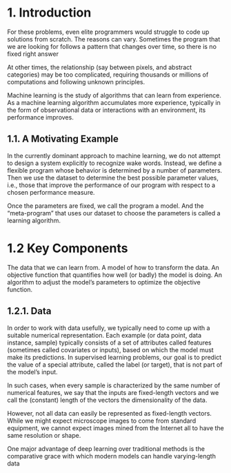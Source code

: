 # 1. Introduction
For these problems, even elite programmers would struggle to code up solutions from scratch. The reasons can vary. Sometimes the program that we are looking for follows a pattern that changes over time, so there is no fixed right answer

At other times, the relationship (say between pixels, and abstract categories) may be too 
complicated, requiring thousands or millions of computations and following unknown principles.

Machine learning is the study of algorithms that can learn from experience. As a machine learning 
algorithm accumulates more experience, typically in the form of observational data or interactions 
with an environment, its performance improves.

## 1.1. A Motivating Example
In the currently dominant approach to machine learning, we do not attempt to design a system explicitly 
to recognize wake words. Instead, we define a flexible program whose behavior is determined by a number 
of parameters. Then we use the dataset to determine the best possible parameter values, i.e., those that 
improve the performance of our program with respect to a chosen performance measure.

Once the parameters are fixed, we call the program a model. And the “meta-program” that uses our dataset 
to choose the parameters is called a learning algorithm.

# 1.2 Key Components

The data that we can learn from.
A model of how to transform the data.
An objective function that quantifies how well (or badly) the model is doing.
An algorithm to adjust the model’s parameters to optimize the objective function.

## 1.2.1. Data
In order to work with data usefully, we typically need to come up with a suitable numerical representation. 
Each example (or data point, data instance, sample) typically consists of a set of attributes called features 
(sometimes called covariates or inputs), based on which the model must make its predictions. In supervised 
learning problems, our goal is to predict the value of a special attribute, called the label (or target), 
that is not part of the model’s input.

In such cases, when every sample is characterized by the same number of numerical features, we say that the 
inputs are fixed-length vectors and we call the (constant) length of the vectors the dimensionality of the data.

However, not all data can easily be represented as fixed-length vectors. While we might expect microscope images to come from standard equipment, we cannot expect images mined from the Internet all to have the same resolution or shape.

One major advantage of deep learning over traditional methods is the comparative grace with which modern models can handle varying-length data